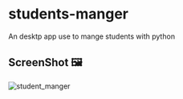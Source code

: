 # students-manger
An desktp app use to mange students with python 
## ScreenShot 🖼️
![student_manger](https://github.com/some-man1/students-manger/assets/142589483/3c83a060-fbdb-4974-9ee5-15c5a9994657)
